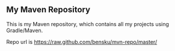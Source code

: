 ## My Maven Repository
This is my Maven repository, which contains all my projects using Gradle/Maven.

Repo url is https://raw.github.com/bensku/mvn-repo/master/
